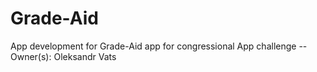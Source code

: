 # Grade-Aid
App development for Grade-Aid app for congressional App challenge
--Owner(s): Oleksandr Vats
